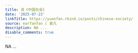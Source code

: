 ```yaml
---
title: 读《中国社会》
date: '2025-07-23'
linkTitle: https://yuanfan.rbind.io/posts/chinese-society/
source: earfanfan | 袁凡
description: NA ...
disable_comments: true
---
```

NA ...
